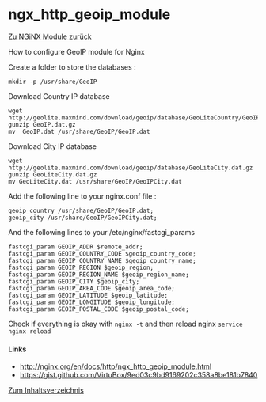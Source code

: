 # ngx_http_geoip_module

[Zu NGiNX Module zurück](https://wiki.page-speed.ninja/hosting/nginx/module/)

How to configure GeoIP module for Nginx

Create a folder to store the databases : 
```
mkdir -p /usr/share/GeoIP
```

Download Country IP database
```
wget http://geolite.maxmind.com/download/geoip/database/GeoLiteCountry/GeoIP.dat.gz
gunzip GeoIP.dat.gz
mv  GeoIP.dat /usr/share/GeoIP/GeoIP.dat
```

Download City IP database
```
wget http://geolite.maxmind.com/download/geoip/database/GeoLiteCity.dat.gz
gunzip GeoLiteCity.dat.gz
mv GeoLiteCity.dat /usr/share/GeoIP/GeoIPCity.dat
```

Add the following line to your nginx.conf file :
```
geoip_country /usr/share/GeoIP/GeoIP.dat;
geoip_city /usr/share/GeoIP/GeoIPCity.dat;
```

And the following lines to your /etc/nginx/fastcgi_params
  
```
fastcgi_param GEOIP_ADDR $remote_addr;
fastcgi_param GEOIP_COUNTRY_CODE $geoip_country_code;
fastcgi_param GEOIP_COUNTRY_NAME $geoip_country_name;
fastcgi_param GEOIP_REGION $geoip_region;
fastcgi_param GEOIP_REGION_NAME $geoip_region_name;
fastcgi_param GEOIP_CITY $geoip_city;
fastcgi_param GEOIP_AREA_CODE $geoip_area_code;
fastcgi_param GEOIP_LATITUDE $geoip_latitude;
fastcgi_param GEOIP_LONGITUDE $geoip_longitude;
fastcgi_param GEOIP_POSTAL_CODE $geoip_postal_code;
```

Check if everything is okay with `nginx -t` and then reload nginx `service nginx reload`

#### Links

* http://nginx.org/en/docs/http/ngx_http_geoip_module.html
* https://gist.github.com/VirtuBox/9ed03c9bd9169202c358a8be181b7840

[Zum Inhaltsverzeichnis](https://wiki.page-speed.ninja/)
